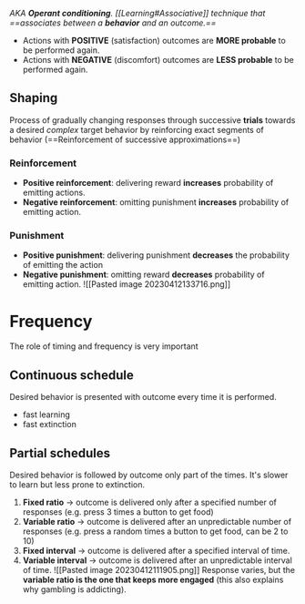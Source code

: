 _AKA **Operant conditioning**. 
[[Learning#Associative]] technique that ==associates between a **behavior** and an outcome.==_
- Actions with **POSITIVE** (satisfaction) outcomes are **MORE probable** to be performed again.
- Actions with **NEGATIVE** (discomfort) outcomes are **LESS probable** to be performed again.

## Shaping
Process of gradually changing responses through successive **trials** towards a desired _complex_ target behavior by reinforcing exact segments of behavior (==Reinforcement of successive approximations==)

### Reinforcement
- **Positive reinforcement**: delivering reward **increases** probability of emitting actions.
- **Negative reinforcement**: omitting punishment **increases** probability of emitting action.
### Punishment
- **Positive punishment**: delivering punishment **decreases** the probability of emitting the action
- **Negative punishment**: omitting reward **decreases** probability of emitting action.
![[Pasted image 20230412133716.png]]
# Frequency
The role of timing and frequency is very important
## Continuous schedule
Desired behavior is presented with outcome every time it is performed.
- fast learning
- fast extinction
## Partial schedules
Desired behavior is followed by outcome only part of the times.
It's slower to learn but less prone to extinction.

1. **Fixed ratio** -> outcome is delivered only after a specified number of responses (e.g. press 3 times a button to get food)
2. **Variable ratio** -> outcome is delivered after an unpredictable number of responses (e.g. press a random times a button to get food, can be 2 to 10)
3. **Fixed interval** -> outcome is delivered after a specified interval of time.
4. **Variable interval** -> outcome is delivered after an unpredictable interval of time.
![[Pasted image 20230412111905.png]]
Response varies, but the **variable ratio is the one that keeps more engaged** (this also explains why gambling is addicting).